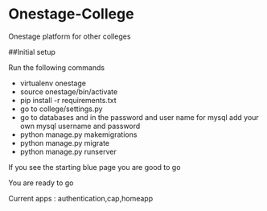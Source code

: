 # Onestage-College
Onestage platform for other colleges


##Initial setup

Run the following commands

* virtualenv onestage
* source onestage/bin/activate
* pip install -r requirements.txt
* go to college/settings.py
* go to databases and in the password and user name for mysql add your own mysql username and password
* python manage.py makemigrations
* python manage.py migrate
* python manage.py runserver

If you see the starting blue page you are good to go

You are ready to go

Current apps : authentication,cap,homeapp
